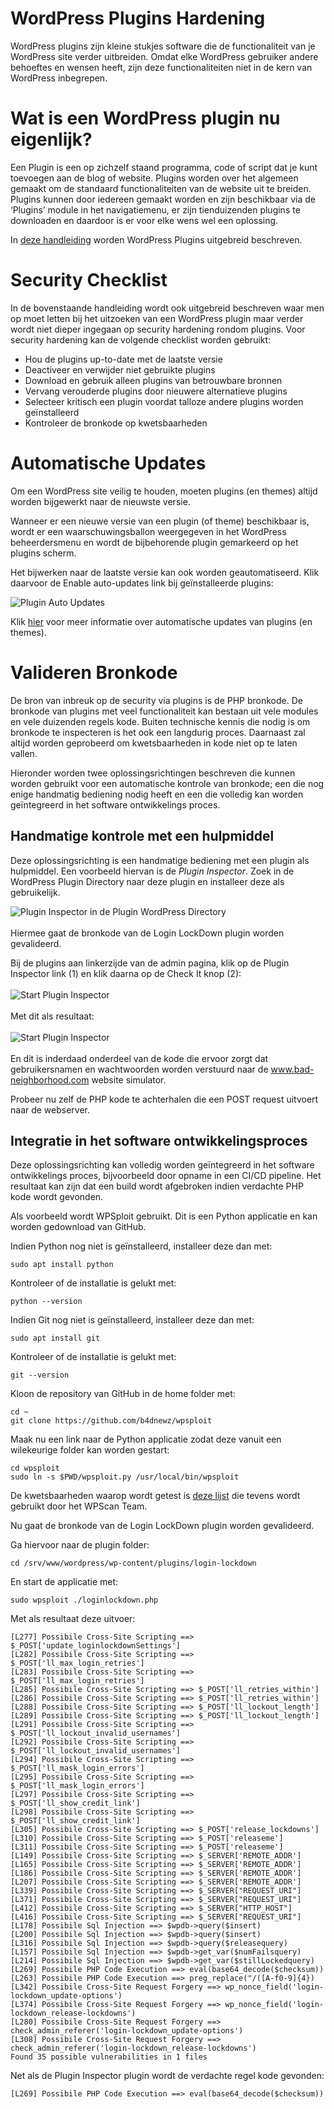 # WordPress Plugins Hardening

WordPress plugins zijn kleine stukjes software die de functionaliteit van je WordPress site verder uitbreiden. Omdat elke WordPress gebruiker andere behoeftes en wensen heeft, zijn deze functionaliteiten niet in de kern van WordPress inbegrepen.

# Wat is een WordPress plugin nu eigenlijk?

Een Plugin is een op zichzelf staand programma, code of script dat je kunt toevoegen aan de blog of website. Plugins worden over het algemeen gemaakt om de standaard functionaliteiten van de website uit te breiden. Plugins kunnen door iedereen gemaakt worden en zijn beschikbaar via de ‘Plugins’ module in het navigatiemenu, er zijn tienduizenden plugins te downloaden en daardoor is er voor elke wens wel een oplossing.

In [deze handleiding](https://www.wphandleiding.nl/wordpress-kennisbank/wordpress-plugins/wat-een-wordpress-plugin/) worden WordPress Plugins uitgebreid beschreven.

# Security Checklist

In de bovenstaande handleiding wordt ook uitgebreid beschreven waar men op moet letten bij het uitzoeken van een WordPress plugin maar verder wordt niet dieper ingegaan op security hardening rondom plugins. Voor security hardening kan de volgende checklist worden gebruikt:

* Hou de plugins up-to-date met de laatste versie
* Deactiveer en verwijder niet gebruikte plugins
* Download en gebruik alleen plugins van betrouwbare bronnen
* Vervang verouderde plugins door nieuwere alternatieve plugins
* Selecteer kritisch een plugin voordat talloze andere plugins worden geïnstalleerd
* Kontroleer de bronkode op kwetsbaarheden

# Automatische Updates

Om een WordPress site veilig te houden, moeten plugins (en themes) altijd worden bijgewerkt naar de nieuwste versie.

Wanneer er een nieuwe versie van een plugin (of theme) beschikbaar is, wordt er een waarschuwingsballon weergegeven in het WordPress beheerdersmenu en wordt de bijbehorende plugin gemarkeerd op het plugins scherm.

Het bijwerken naar de laatste versie kan ook worden geautomatiseerd. Klik daarvoor de Enable auto-updates link bij geïnstalleerde plugins:

![Plugin Auto Updates](images/PluginAutoUpdates.png)

Klik [hier](https://wordpress.org/support/article/plugins-themes-auto-updates/) voor meer informatie over automatische updates van plugins (en themes).

# Valideren Bronkode

De bron van inbreuk op de security via plugins is de PHP bronkode. De bronkode van plugins met veel functionaliteit kan bestaan uit vele modules en vele duizenden regels kode. Buiten technische kennis die nodig is om bronkode te inspecteren is het ook een langdurig proces. Daarnaast zal altijd worden geprobeerd om kwetsbaarheden in kode niet op te laten vallen.

Hieronder worden twee oplossingsrichtingen beschreven die kunnen worden gebruikt voor een automatische kontrole van bronkode; een die nog enige handmatig bediening nodig heeft en een die volledig kan worden geïntegreerd in het software ontwikkelings proces.

## Handmatige kontrole met een hulpmiddel

Deze oplossingsrichting is een handmatige bediening met een plugin als hulpmiddel. Een voorbeeld hiervan is de _Plugin Inspector_. Zoek in de WordPress Plugin Directory naar deze plugin en installeer deze als gebruikelijk.

![Plugin Inspector in de Plugin WordPress Directory](images/PluginInspectorPluginDirectory.PNG)
<br><br>
Hiermee gaat de bronkode van de Login LockDown plugin worden gevalideerd.

Bij de plugins aan linkerzijde van de admin pagina, klik op de Plugin Inspector link (1) en klik daarna op de Check It knop (2):
<br><br>
![Start Plugin Inspector](images/PluginInspectorStart.png)
<br><br>
Met dit als resultaat:
<br><br>
![Start Plugin Inspector](images/PluginInspectorResult.PNG)
<br><br>
En dit is inderdaad onderdeel van de kode die ervoor zorgt dat gebruikersnamen en wachtwoorden worden verstuurd naar de www.bad-neighborhood.com website simulator.

Probeer nu zelf de PHP kode te achterhalen die een POST request uitvoert naar de webserver.

## Integratie in het software ontwikkelingsproces

Deze oplossingsrichting kan volledig worden geïntegreerd in het software ontwikkelings proces, bijvoorbeeld door opname in een CI/CD pipeline. Het resultaat kan zijn dat een build wordt afgebroken indien verdachte PHP kode wordt gevonden.

Als voorbeeld wordt WPSploit gebruikt. Dit is een Python applicatie en kan worden gedownload van GitHub.

Indien Python nog niet is geïnstalleerd, installeer deze dan met:

    sudo apt install python

Kontroleer of de installatie is gelukt met:

    python --version

Indien Git nog niet is geïnstalleerd, installeer deze dan met:

    sudo apt install git

Kontroleer of de installatie is gelukt met:

    git --version

Kloon de repository van GitHub in de home folder met:

    cd ~
    git clone https://github.com/b4dnewz/wpsploit

Maak nu een link naar de Python applicatie zodat deze vanuit een wilekeurige folder kan worden gestart:

    cd wpsploit
    sudo ln -s $PWD/wpsploit.py /usr/local/bin/wpsploit

De kwetsbaarheden waarop wordt getest is [deze lijst](https://github.com/wpscanteam/wpscan/wiki/WordPress-Plugin-Security-Testing-Cheat-Sheet) die tevens wordt gebruikt door het WPScan Team.

Nu gaat de bronkode van de Login LockDown plugin worden gevalideerd.

Ga hiervoor naar de plugin folder:

    cd /srv/www/wordpress/wp-content/plugins/login-lockdown

En start de applicatie met:

    sudo wpsploit ./loginlockdown.php

Met als resultaat deze uitvoer:

    [L277] Possibile Cross-Site Scripting ==> $_POST['update_loginlockdownSettings']
    [L282] Possibile Cross-Site Scripting ==> $_POST['ll_max_login_retries']
    [L283] Possibile Cross-Site Scripting ==> $_POST['ll_max_login_retries']
    [L285] Possibile Cross-Site Scripting ==> $_POST['ll_retries_within']
    [L286] Possibile Cross-Site Scripting ==> $_POST['ll_retries_within']
    [L288] Possibile Cross-Site Scripting ==> $_POST['ll_lockout_length']
    [L289] Possibile Cross-Site Scripting ==> $_POST['ll_lockout_length']
    [L291] Possibile Cross-Site Scripting ==> $_POST['ll_lockout_invalid_usernames']
    [L292] Possibile Cross-Site Scripting ==> $_POST['ll_lockout_invalid_usernames']
    [L294] Possibile Cross-Site Scripting ==> $_POST['ll_mask_login_errors']
    [L295] Possibile Cross-Site Scripting ==> $_POST['ll_mask_login_errors']
    [L297] Possibile Cross-Site Scripting ==> $_POST['ll_show_credit_link']
    [L298] Possibile Cross-Site Scripting ==> $_POST['ll_show_credit_link']
    [L305] Possibile Cross-Site Scripting ==> $_POST['release_lockdowns']
    [L310] Possibile Cross-Site Scripting ==> $_POST['releaseme']
    [L311] Possibile Cross-Site Scripting ==> $_POST['releaseme']
    [L149] Possibile Cross-Site Scripting ==> $_SERVER['REMOTE_ADDR']
    [L165] Possibile Cross-Site Scripting ==> $_SERVER['REMOTE_ADDR']
    [L186] Possibile Cross-Site Scripting ==> $_SERVER['REMOTE_ADDR']
    [L207] Possibile Cross-Site Scripting ==> $_SERVER['REMOTE_ADDR']
    [L339] Possibile Cross-Site Scripting ==> $_SERVER["REQUEST_URI"]
    [L371] Possibile Cross-Site Scripting ==> $_SERVER["REQUEST_URI"]
    [L412] Possibile Cross-Site Scripting ==> $_SERVER["HTTP_HOST"]
    [L416] Possibile Cross-Site Scripting ==> $_SERVER["REQUEST_URI"]
    [L178] Possibile Sql Injection ==> $wpdb->query($insert)
    [L200] Possibile Sql Injection ==> $wpdb->query($insert)
    [L316] Possibile Sql Injection ==> $wpdb->query($releasequery)
    [L157] Possibile Sql Injection ==> $wpdb->get_var($numFailsquery)
    [L214] Possibile Sql Injection ==> $wpdb->get_var($stillLockedquery)
    [L269] Possibile PHP Code Execution ==> eval(base64_decode($checksum))
    [L263] Possibile PHP Code Execution ==> preg_replace("/([A-f0-9]{4})
    [L342] Possibile Cross-Site Request Forgery ==> wp_nonce_field('login-lockdown_update-options')
    [L374] Possibile Cross-Site Request Forgery ==> wp_nonce_field('login-lockdown_release-lockdowns')
    [L280] Possibile Cross-Site Request Forgery ==> check_admin_referer('login-lockdown_update-options')
    [L308] Possibile Cross-Site Request Forgery ==> check_admin_referer('login-lockdown_release-lockdowns')
    Found 35 possible vulnerabilities in 1 files

Net als de Plugin Inspector plugin wordt de verdachte regel kode gevonden:

    [L269] Possibile PHP Code Execution ==> eval(base64_decode($checksum))


